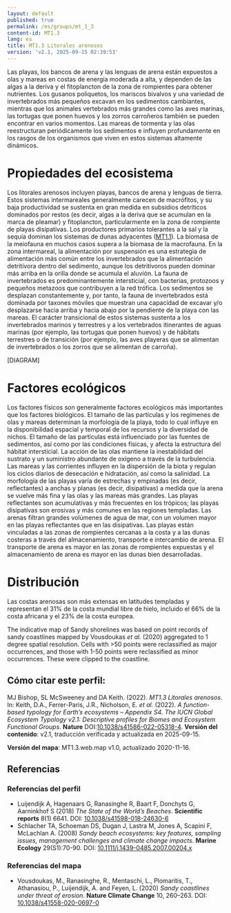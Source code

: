 ```yaml
---
layout: default
published: true
permalink: /es/groups/mt_1_3
content-id: MT1.3
lang: es
title: MT1.3 Litorales arenosos
version: 'v2.1, 2025-09-15 02:39:53'
---
```


Las playas, los bancos de arena y las lenguas de arena están expuestos a olas y mareas en costas de energía moderada a alta, y dependen de las algas a la deriva y el fitoplancton de la zona de rompientes para obtener nutrientes. Los gusanos poliquetos, los mariscos bivalvos y una variedad de invertebrados más pequeños excavan en los sedimentos cambiantes, mientras que los animales vertebrados más grandes como las aves marinas, las tortugas que ponen huevos y los zorros carroñeros también se pueden encontrar en varios momentos. Las mareas de tormenta y las olas reestructuran periódicamente los sedimentos e influyen profundamente en los rasgos de los organismos que viven en estos sistemas altamente dinámicos.

# Propiedades del ecosistema
 
Los litorales arenosos incluyen playas, bancos de arena y lenguas de tierra. Estos sistemas intermareales generalmente carecen de macrófitos, y su baja productividad se sustenta en gran medida en subsidios detríticos dominados por restos (es decir, algas a la deriva que se acumulan en la marca de pleamar) y fitoplancton, particularmente en la zona de rompiente de playas disipativas. Los productores primarios tolerantes a la sal y la sequía dominan los sistemas de dunas adyacentes ([MT1.1](/explore/groups/MT1.1)). La biomasa de la meiofauna en muchos casos supera a la biomasa de la macrofauna. En la zona intermareal, la alimentación por suspensión es una estrategia de alimentación más común entre los invertebrados que la alimentación detritívora dentro del sedimento, aunque los detritívoros pueden dominar más arriba en la orilla donde se acumula el aluvión. La fauna de invertebrados es predominantemente intersticial, con bacterias, protozoos y pequeños metazoos que contribuyen a la red trófica. Los sedimentos se desplazan constantemente y, por tanto, la fauna de invertebrados está dominada por taxones móviles que muestran una capacidad de excavar y/o desplazarse hacia arriba y hacia abajo por la pendiente de la playa con las mareas. El carácter transicional de estos sistemas sustenta a los invertebrados marinos y terrestres y a los vertebrados itinerantes de aguas marinas (por ejemplo, las tortugas que ponen huevos) y de hábitats terrestres o de transición (por ejemplo, las aves playeras que se alimentan de invertebrados o los zorros que se alimentan de carroña).

[DIAGRAM]

# Factores ecológicos
 
Los factores físicos son generalmente factores ecológicos más importantes que los factores biológicos. El tamaño de las partículas y los regímenes de olas y mareas determinan la morfología de la playa, todo lo cual influye en la disponibilidad espacial y temporal de los recursos y la diversidad de nichos. El tamaño de las partículas está influenciado por las fuentes de sedimentos, así como por las condiciones físicas, y afecta la estructura del hábitat intersticial. La acción de las olas mantiene la inestabilidad del sustrato y un suministro abundante de oxígeno a través de la turbulencia. Las mareas y las corrientes influyen en la dispersión de la biota y regulan los ciclos diarios de desecación e hidratación, así como la salinidad. La morfología de las playas varía de estrechas y empinadas (es decir, reflectantes) a anchas y planas (es decir, disipativas) a medida que la arena se vuelve más fina y las olas y las mareas más grandes. Las playas reflectantes son acumulativas y más frecuentes en los trópicos; las playas disipativas son erosivas y más comunes en las regiones templadas. Las arenas filtran grandes volúmenes de agua de mar, con un volumen mayor en las playas reflectantes que en las disipativas. Las playas están vinculadas a las zonas de rompientes cercanas a la costa y a las dunas costeras a través del almacenamiento, transporte e intercambio de arena. El transporte de arena es mayor en las zonas de rompientes expuestas y el almacenamiento de arena es mayor en las dunas bien desarrolladas.
 
# Distribución
 
Las costas arenosas son más extensas en latitudes templadas y representan el 31% de la costa mundial libre de hielo, incluido el 66% de la costa africana y el 23% de la costa europea.

The indicative map of Sandy shorelines was based on point records of sandy coastlines mapped by Vousdoukas _et al._ (2020) aggregated to 1 degree spatial resolution. Cells with >50 points were reclassified as major occurrences, and those with 1-50 points were reclassified as minor occurrences. These were clipped to the coastline.

## Cómo citar este perfil:

MJ Bishop, SL McSweeney and DA Keith. (2022). *MT1.3 Litorales arenosos*. In: Keith, D.A., Ferrer-Paris, J.R., Nicholson, E. *et al.* (2022). *A function-based typology for Earth’s ecosystems – Appendix S4. The IUCN Global Ecosystem Typology v2.1: Descriptive profiles for Biomes and Ecosystem Functional Groups*. **Nature** DOI:[10.1038/s41586-022-05318-4](https://doi.org/10.1038/s41586-022-05318-4).
**Versión del contenido**: v2.1, traducción verificada y actualizada en 2025-09-15.

**Versión del mapa**: MT1.3.web.map v1.0, actualizado 2020-11-16.

## Referencias

### Referencias del perfil
* Luijendijk A, Hagenaars G, Ranasinghe R, Baart F, Donchyts G, Aarninkhof S  (2018) *The State of the World’s Beaches*. **Scientific reports** 8(1) 6641. DOI: [10.1038/s41598-018-24630-6](http://doi.org/10.1038/s41598-018-24630-6)
* Schlacher TA, Schoeman DS, Dugan J, Lastra M, Jones A, Scapini F, McLachlan A.  (2008) *Sandy beach ecosystems: key features, sampling issues, management challenges and climate change impacts*. **Marine Ecology** 29(S1):70-90. DOI: [10.1111/j.1439-0485.2007.00204.x ](http://doi.org/10.1111/j.1439-0485.2007.00204.x )

### Referencias del mapa
* Vousdoukas, M., Ranasinghe, R., Mentaschi, L., Plomaritis, T., Athanasiou, P., Luijendijk, A. and Feyen, L. (2020) *Sandy coastlines under threat of erosion*. **Nature Climate Change** 10, 260–263. DOI: [10.1038/s41558-020-0697-0](http://doi.org/10.1038/s41558-020-0697-0)
